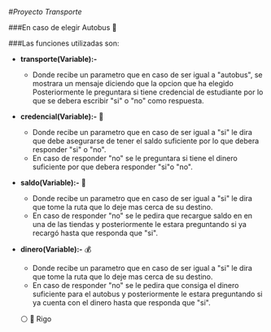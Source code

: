 #_Proyecto Transporte_

###En caso de elegir Autobus :bus:

###Las funciones utilizadas son:

* __transporte(Variable):-__

     * Donde recibe un parametro que en caso de ser igual a "autobus", se mostrara un mensaje diciendo que la opcion que ha elegido Posteriormente le preguntara si tiene credencial de estudiante por lo que se debera escribir "si" o "no" como respuesta.
     
* __credencial(Variable):-__ :ticket:

     * Donde recibe un parametro que en caso de ser igual a "si" le dira que debe asegurarse de tener el saldo suficiente por lo que debera responder "si" o "no".  
     * En caso de responder "no" se le preguntara si tiene el dinero suficiente por que debera responder "si"o "no".
     
* __saldo(Variable):-__ :money_with_wings:

    * Donde recibe un parametro que en caso de ser igual a "si" le dira que tome la ruta que lo deje mas cerca de su destino.
    * En caso de responder "no" se le pedira que recargue saldo en en una de las tiendas y posteriormente le estara preguntando si ya recargó hasta que responda que "si".
    
* __dinero(Variable):-__ :moneybag:

    * Donde recibe un parametro que en caso de ser igual a "si" le dira que tome la ruta que lo deje mas cerca de su destino.
    * En caso de responder "no" se le pedira que consiga el dinero suficiente para el autobus y posteriormente le estara preguntando si ya cuenta con el dinero hasta que responda que "si".
    
    :white_circle: :red_circle: Rigo
